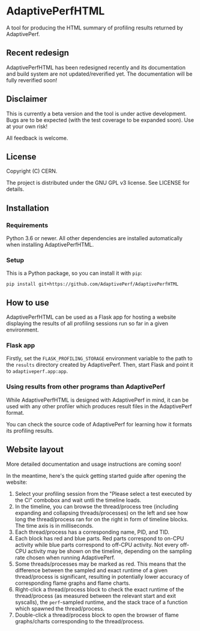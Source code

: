 # AdaptivePerfHTML
A tool for producing the HTML summary of profiling results returned by AdaptivePerf.

## Recent redesign
AdaptivePerfHTML has been redesigned recently and its documentation and build system are not updated/reverified yet. The documentation will be fully reverified soon!

## Disclaimer
This is currently a beta version and the tool is under active development. Bugs are to be expected (with the test coverage to be expanded soon). Use at your own risk!

All feedback is welcome.

## License
Copyright (C) CERN.

The project is distributed under the GNU GPL v3 license. See LICENSE for details.

## Installation
### Requirements
Python 3.6 or newer. All other dependencies are installed automatically when installing AdaptivePerfHTML.

### Setup
This is a Python package, so you can install it with ```pip```:
```
pip install git+https://github.com/AdaptivePerf/AdaptivePerfHTML
```

## How to use
AdaptivePerfHTML can be used as a Flask app for hosting a website displaying the results of all profiling sessions run so far in a given environment.

### Flask app
Firstly, set the ```FLASK_PROFILING_STORAGE``` environment variable to the path to the ```results``` directory created by AdaptivePerf. Then, start Flask and point it to ```adaptiveperf.app:app```.

### Using results from other programs than AdaptivePerf
While AdaptivePerfHTML is designed with AdaptivePerf in mind, it can be used with any other profiler which produces result files in the AdaptivePerf format.

You can check the source code of AdaptivePerf for learning how it formats its profiling results.

## Website layout
More detailed documentation and usage instructions are coming soon!

In the meantime, here's the quick getting started guide after opening the website:
1. Select your profiling session from the "Please select a test executed by the CI" combobox and wait untli the timeline loads.
2. In the timeline, you can browse the thread/process tree (including expanding and collapsing threads/processes) on the left and see how long the thread/process ran for on the right in form of timeline blocks. The time axis is in milliseconds.
3. Each thread/process has a corresponding name, PID, and TID.
4. Each block has red and blue parts. Red parts correspond to on-CPU activity while blue parts correspond to off-CPU activity. Not every off-CPU activity may be shown on the timeline, depending on the sampling rate chosen when running AdaptivePerf.
5. Some threads/processes may be marked as red. This means that the difference between the sampled and exact runtime of a given thread/process is significant, resulting in potentially lower accuracy of corresponding flame graphs and flame charts.
6. Right-click a thread/process block to check the exact runtime of the thread/process (as measured between the relevant start and exit syscalls), the ```perf```-sampled runtime, and the stack trace of a function which spawned the thread/process.
7. Double-click a thread/process block to open the browser of flame graphs/charts corresponding to the thread/process.
